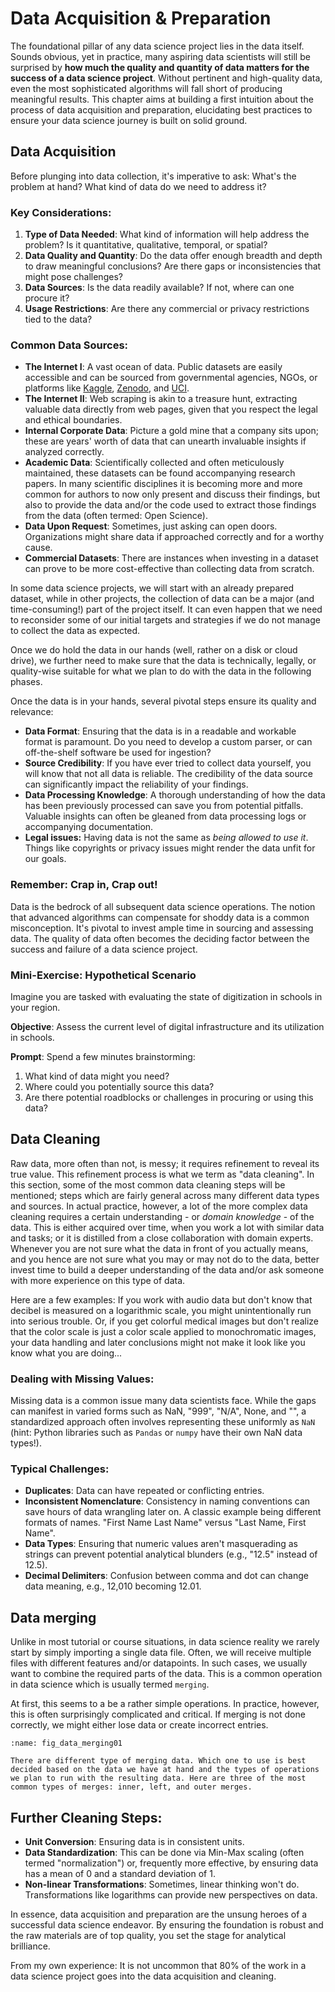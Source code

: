 # Data Acquisition & Preparation

The foundational pillar of any data science project lies in the data itself. Sounds obvious, yet in practice, many aspiring data scientists will still be surprised by **how much the quality and quantity of data matters for the success of a data science project**. Without pertinent and high-quality data, even the most sophisticated algorithms will fall short of producing meaningful results. This chapter aims at building a first intuition about the process of data acquisition and preparation, elucidating best practices to ensure your data science journey is built on solid ground.

## Data Acquisition

Before plunging into data collection, it's imperative to ask: What's the problem at hand? What kind of data do we need to address it?

### Key Considerations:

1. **Type of Data Needed**: What kind of information will help address the problem? Is it quantitative, qualitative, temporal, or spatial?
2. **Data Quality and Quantity**: Do the data offer enough breadth and depth to draw meaningful conclusions? Are there gaps or inconsistencies that might pose challenges?
3. **Data Sources**: Is the data readily available? If not, where can one procure it?
4. **Usage Restrictions**: Are there any commercial or privacy restrictions tied to the data?

### Common Data Sources:

- **The Internet I**: A vast ocean of data. Public datasets are easily accessible and can be sourced from governmental agencies, NGOs, or platforms like [Kaggle](https://www.kaggle.com/), [Zenodo](https://zenodo.org/), and [UCI](https://archive.ics.uci.edu/).
- **The Internet II**: Web scraping is akin to a treasure hunt, extracting valuable data directly from web pages, given that you respect the legal and ethical boundaries.
- **Internal Corporate Data**: Picture a gold mine that a company sits upon; these are years' worth of data that can unearth invaluable insights if analyzed correctly.
- **Academic Data**: Scientifically collected and often meticulously maintained, these datasets can be found accompanying research papers. In many scientific disciplines it is becoming more and more common for authors to now only present and discuss their findings, but also to provide the data and/or the code used to extract those findings from the data (often termed: Open Science).
- **Data Upon Request**: Sometimes, just asking can open doors. Organizations might share data if approached correctly and for a worthy cause.
- **Commercial Datasets**: There are instances when investing in a dataset can prove to be more cost-effective than collecting data from scratch.

In some data science projects, we will start with an already prepared dataset, while in other projects, the collection of data can be a major (and time-consuming!) part of the project itself. It can even happen that we need to reconsider some of our initial targets and strategies if we do not manage to collect the data as expected. 

Once we do hold the data in our hands (well, rather on a disk or cloud drive), we further need to make sure that the data is technically, legally, or quality-wise suitable for what we plan to do with the data in the following phases. 

Once the data is in your hands, several pivotal steps ensure its quality and relevance:

- **Data Format**: Ensuring that the data is in a readable and workable format is paramount. Do you need to develop a custom parser, or can off-the-shelf software be used for ingestion?
- **Source Credibility**: If you have ever tried to collect data yourself, you will know that not all data is reliable. The credibility of the data source can significantly impact the reliability of your findings.
- **Data Processing Knowledge**: A thorough understanding of how the data has been previously processed can save you from potential pitfalls. Valuable insights can often be gleaned from data processing logs or accompanying documentation.
- **Legal issues:** Having data is not the same as *being allowed to use it*. Things like copyrights or privacy issues might render the data unfit for our goals.

### Remember: Crap in, Crap out!

Data is the bedrock of all subsequent data science operations. The notion that advanced algorithms can compensate for shoddy data is a common misconception. It's pivotal to invest ample time in sourcing and assessing data. The quality of data often becomes the deciding factor between the success and failure of a data science project.

### **Mini-Exercise: Hypothetical Scenario**

Imagine you are tasked with evaluating the state of digitization in schools in your region.

**Objective**: Assess the current level of digital infrastructure and its utilization in schools.

**Prompt**: Spend a few minutes brainstorming:

1. What kind of data might you need?
2. Where could you potentially source this data?
3. Are there potential roadblocks or challenges in procuring or using this data?

## Data Cleaning

Raw data, more often than not, is messy; it requires refinement to reveal its true value. This refinement process is what we term as "data cleaning". In this section, some of the most common data cleaning steps will be mentioned; steps which are fairly general across many different data types and sources. In actual practice, however, a lot of the more complex data cleaning requires a certain understanding - or *domain knowledge* - of the data. This is either acquired over time, when you work a lot with similar data and tasks; or it is distilled from a close collaboration with domain experts. Whenever you are not sure what the data in front of you actually means, and you hence are not sure what you may or may not do to the data, better invest time to build a deeper understanding of the data and/or ask someone with more experience on this type of data. 

Here are a few examples: If you work with audio data but don't know that decibel is measured on a logarithmic scale, you might unintentionally run into serious trouble. Or, if you get colorful medical images but don't realize that the color scale is just a color scale applied to monochromatic images, your data handling and later conclusions might not make it look like you know what you are doing... 

### Dealing with Missing Values:

Missing data is a common issue many data scientists face. While the gaps can manifest in varied forms such as NaN, "999", "N/A", None, and "", a standardized approach often involves representing these uniformly as `NaN` (hint: Python libraries such as `Pandas` or `numpy` have their own NaN data types!).

### Typical Challenges:

- **Duplicates**: Data can have repeated or conflicting entries.
- **Inconsistent Nomenclature**: Consistency in naming conventions can save hours of data wrangling later on. A classic example being different formats of names. "First Name Last Name" versus "Last Name, First Name".
- **Data Types**: Ensuring that numeric values aren't masquerading as strings can prevent potential analytical blunders (e.g., "12.5" instead of 12.5).
- **Decimal Delimiters**: Confusion between comma and dot can change data meaning, e.g., 12,010 becoming 12.01.

## Data merging

Unlike in most tutorial or course situations, in data science reality we rarely start by simply importing a single data file. Often, we will receive multiple files with different features and/or datapoints. In such cases, we usually want to combine the required parts of the data. This is a common operation in data science which is usually termed `merging`.

At first, this seems to a be a rather simple operations. In practice, however, this is often surprisingly complicated and critical. If merging is not done correctly, we might either lose data or create incorrect entries.

```{figure} ../images/fig_data_merging_types.png
:name: fig_data_merging01

There are different type of merging data. Which one to use is best decided based on the data we have at hand and the types of operations we plan to run with the resulting data. Here are three of the most common types of merges: inner, left, and outer merges.
```

## Further Cleaning Steps:

- **Unit Conversion**: Ensuring data is in consistent units.
- **Data Standardization**: This can be done via Min-Max scaling (often termed "normalization") or, frequently more effective, by ensuring data has a mean of 0 and a standard deviation of 1.
- **Non-linear Transformations**: Sometimes, linear thinking won't do. Transformations like logarithms can provide new perspectives on data.

In essence, data acquisition and preparation are the unsung heroes of a successful data science endeavor. By ensuring the foundation is robust and the raw materials are of top quality, you set the stage for analytical brilliance.

From my own experience: It is not uncommon that 80% of the work in a data science project goes into the data acquisition and cleaning.